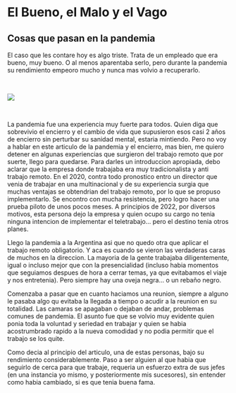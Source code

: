 # El Bueno, el Malo y el Vago
## Cosas que pasan en la pandemia

<p>El caso que les contare hoy es algo triste. Trata de un empleado que era bueno, muy bueno. O al menos aparentaba serlo, pero durante la pandemia su rendimiento empeoro mucho y nunca mas volvio a recuperarlo.</p>

<p>&nbsp;</p>

<p><img src="https://c.tenor.com/PrYvjpGr7s8AAAAC/triste-historia-acompaname-a-ver-esta-triste-historia.gif" /></p>

<p>&nbsp;</p>

La pandemia fue una experiencia muy fuerte para todos. Quien diga que sobrevivio el encierro y el cambio de vida que supusieron esos casi 2 años de encierro sin perturbar su sanidad mental, estaria mintiendo. Pero no voy a hablar en este articulo de la pandemia y el encierro, mas bien, me quiero detener en algunas experiencias que surgieron del trabajo remoto que por suerte, llego para quedarse.
Para darles un introduccion apropiada, debo aclarar que la empresa donde trabajaba era muy tradicionalista y anti trabajo remoto. En el 2020, contra todo pronostico entro un director que venia de trabajar en una multinacional y de su experiencia surgia que muchas ventajas se obtendrian del trabajo remoto, por lo que se propuso implementarlo.
Se encontro con mucha resistencia, pero logro hacer una prueba piloto de unos pocos meses. A principios de 2022, por diversos motivos, esta persona dejo la empresa y quien ocupo su cargo no tenia ninguna intencion de implementar el teletrabajo... pero el destino tenia otros planes.

Llego la pandemia a la Argentina asi que no quedo otra que aplicar el trabajo remoto obligatorio. Y aca es cuando se vieron las verdaderas caras de muchos en la direccion.
La mayoria de la gente trabajaba diligentemente, igual o incluso mejor que con la presencialidad (incluso habia momentos que seguiamos despues de hora a cerrar temas, ya que evitabamos el viaje y nos entretenia). Pero siempre hay una oveja negra... o un rebaño negro.

Comenzaba a pasar que en cuanto haciamos una reunion, siempre a alguno le pasaba algo qu evitaba la llegada a tiempo o acudir a la reunion en su totalidad. Las camaras se apagaban o dejaban de andar, problemas comunes de pandemia.  El asunto fue que se volvio muy evidente quien ponia toda la voluntad y seriedad en trabajar y quien se habia acostrumbrado rapido a la nueva comodidad y no podia permitir que el trabajo se los quite.

Como decia al principio del articulo, una de estas personas, bajo su rendimiento considerablemente. Paso a ser alguien al que habia que seguirlo de cerca para que trabaje, requeria un esfuerzo extra de sus jefes (en una instancia yo mismo, y posteriormente mis sucesores), sin entender como habia cambiado, si es que tenia buena fama.
